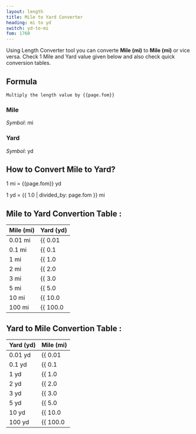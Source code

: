 ```yaml
---
layout: length
title: Mile to Yard Converter
heading: mi to yd
switch: yd-to-mi
fom: 1760
---
```


Using Length Converter tool you can converte **Mile (mi)** to **Mile (mi)** or vice versa. Check 1 Mile and Yard value given below and also check quick conversion tables.

## Formula
`Multiply the length value by {{page.fom}}`

### Mile
*Symbol*: mi

### Yard
*Symbol*: yd

## How to Convert Mile to Yard?
1 mi = {{page.fom}} yd

1 yd = {{ 1.0 | divided_by: page.fom }} mi

## Mile to Yard Convertion Table :

| Mile (mi) | Yard (yd) |
| ---- | ---- |
| 0.01 mi | {{ 0.01 | times: page.fom | round: 12 }} yd |
| 0.1 mi | {{ 0.1 | times: page.fom | round: 12 }} yd |
| 1 mi | {{ 1.0 | times: page.fom | round: 12 }} yd |
| 2 mi | {{ 2.0 | times: page.fom | round: 12 }} yd |
| 3 mi | {{ 3.0 | times: page.fom | round: 12 }} yd |
| 5 mi | {{ 5.0 | times: page.fom | round: 12 }} yd |
| 10 mi | {{ 10.0 | times: page.fom | round: 12 }} yd |
| 100 mi | {{ 100.0 | times: page.fom | round: 12 }} yd |

## Yard to Mile Convertion Table :

| Yard (yd) | Mile (mi) |
| ---- | ---- |
| 0.01 yd | {{ 0.01 | divided_by: page.fom | round: 12 }} mi |
| 0.1 yd | {{ 0.1 | divided_by: page.fom | round: 12 }} mi |
| 1 yd | {{ 1.0 | divided_by: page.fom | round: 12 }} mi |
| 2 yd | {{ 2.0 | divided_by: page.fom | round: 12 }} mi |
| 3 yd | {{ 3.0 | divided_by: page.fom | round: 12 }} mi |
| 5 yd | {{ 5.0 | divided_by: page.fom | round: 12 }} mi |
| 10 yd | {{ 10.0 | divided_by: page.fom | round: 12 }} mi |
| 100 yd | {{ 100.0 | divided_by: page.fom | round: 12 }} mi |

<script>
selectInput[9].selected = true
selectOutput[6].selected = true
</script>

